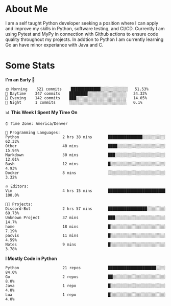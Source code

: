# About Me
  I am a self taught Python developer seeking a position where I can apply and improve my skills in Python, software testing, and CI/CD. Currently I am using Pytest and MyPy in connection with Github actions to ensure code quality throughout my projects. In addtion to Python I am currently learning Go an have minor experiance with Java and C.
  
 # Some Stats
  
<!--START_SECTION:waka-->
**I'm an Early 🐤** 

```text
🌞 Morning    521 commits    █████████████░░░░░░░░░░░░   51.53% 
🌆 Daytime    347 commits    ████████░░░░░░░░░░░░░░░░░   34.32% 
🌃 Evening    142 commits    ███░░░░░░░░░░░░░░░░░░░░░░   14.05% 
🌙 Night      1 commits      ░░░░░░░░░░░░░░░░░░░░░░░░░   0.1%

```


📊 **This Week I Spent My Time On** 

```text
⌚︎ Time Zone: America/Denver

💬 Programming Languages: 
Python                   2 hrs 38 mins       ███████████████░░░░░░░░░░   62.32% 
Other                    40 mins             ████░░░░░░░░░░░░░░░░░░░░░   15.94% 
Markdown                 30 mins             ███░░░░░░░░░░░░░░░░░░░░░░   12.01% 
Bash                     12 mins             █░░░░░░░░░░░░░░░░░░░░░░░░   4.93% 
Docker                   8 mins              ░░░░░░░░░░░░░░░░░░░░░░░░░   3.32%

🔥 Editors: 
Vim                      4 hrs 15 mins       █████████████████████████   100.0%

🐱‍💻 Projects: 
Discord-Bot              2 hrs 57 mins       █████████████████░░░░░░░░   69.73% 
Unknown Project          37 mins             ███░░░░░░░░░░░░░░░░░░░░░░   14.7% 
home                     18 mins             █░░░░░░░░░░░░░░░░░░░░░░░░   7.19% 
pacvis                   11 mins             █░░░░░░░░░░░░░░░░░░░░░░░░   4.59% 
Notes                    9 mins              █░░░░░░░░░░░░░░░░░░░░░░░░   3.78%

```

**I Mostly Code in Python** 

```text
Python                   21 repos            █████████████████████░░░░   84.0% 
Go                       2 repos             ██░░░░░░░░░░░░░░░░░░░░░░░   8.0% 
Java                     1 repo              █░░░░░░░░░░░░░░░░░░░░░░░░   4.0% 
Lua                      1 repo              █░░░░░░░░░░░░░░░░░░░░░░░░   4.0%

```



<!--END_SECTION:waka-->
